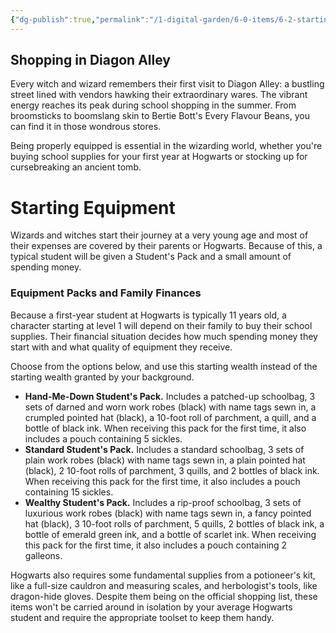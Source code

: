 ```yaml
---
{"dg-publish":true,"permalink":"/1-digital-garden/6-0-items/6-2-starting-equipment/"}
---
```


## Shopping in Diagon Alley

Every witch and wizard remembers their first visit to Diagon Alley: a bustling street lined with vendors hawking their extraordinary wares. The vibrant energy reaches its peak during school shopping in the summer. From broomsticks to boomslang skin to Bertie Bott's Every Flavour Beans, you can find it in those wondrous stores. 

Being properly equipped is essential in the wizarding world, whether you're buying school supplies for your first year at Hogwarts or stocking up for cursebreaking an ancient tomb.

# Starting Equipment

Wizards and witches start their journey at a very young age and most of their expenses are covered by their parents or Hogwarts. Because of this, a typical student will be given a Student's Pack and a small amount of spending money.

### Equipment Packs and Family Finances

Because a first-year student at Hogwarts is typically 11 years old, a character starting at level 1 will depend on their family to buy their school supplies. Their financial situation decides how much spending money they start with and what quality of equipment they receive. 

Choose from the options below, and use this starting wealth instead of the starting wealth granted by your background.

* **Hand-Me-Down Student's Pack.** Includes a patched-up schoolbag, 3 sets of darned and worn work robes (black) with name tags sewn in, a crumpled pointed hat (black), a 10-foot roll of parchment, a quill, and a bottle of black ink. When receiving this pack for the first time, it also includes a pouch containing 5 sickles.
* **Standard Student's Pack.** Includes a standard schoolbag, 3 sets of plain work robes (black) with name tags sewn in, a plain pointed hat (black), 2 10-foot rolls of parchment, 3 quills, and 2 bottles of black ink. When receiving this pack for the first time, it also includes a pouch containing 15 sickles.
* **Wealthy Student's Pack.** Includes a rip-proof schoolbag, 3 sets of luxurious work robes (black) with name tags sewn in, a fancy pointed hat (black), 3 10-foot rolls of parchment, 5 quills, 2 bottles of black ink, a bottle of emerald green ink, and a bottle of scarlet ink. When receiving this pack for the first time, it also includes a pouch containing 2 galleons.

Hogwarts also requires some fundamental supplies from a potioneer's kit, like a full-size cauldron and measuring scales, and herbologist's tools, like dragon-hide gloves. Despite them being on the official shopping list, these items won't be carried around in isolation by your average Hogwarts student and require the appropriate toolset to keep them handy.